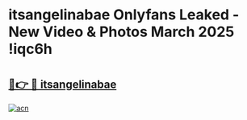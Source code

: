 # itsangelinabae Onlyfans Leaked - New Video & Photos March 2025 !iqc6h

# <h2><a href="https://opvyq2.iuczelnia.edu.pl?title=itsangelinabae&ref=iqc6h">🔗👉 🔴 itsangelinabae</a></h2>

[![acn](https://github.com/user-attachments/assets/0f9c940e-d8b0-45ae-aac7-cd30a18b3e1c)](https://opvyq2.iuczelnia.edu.pl?title=itsangelinabae&ref=iqc6h)


